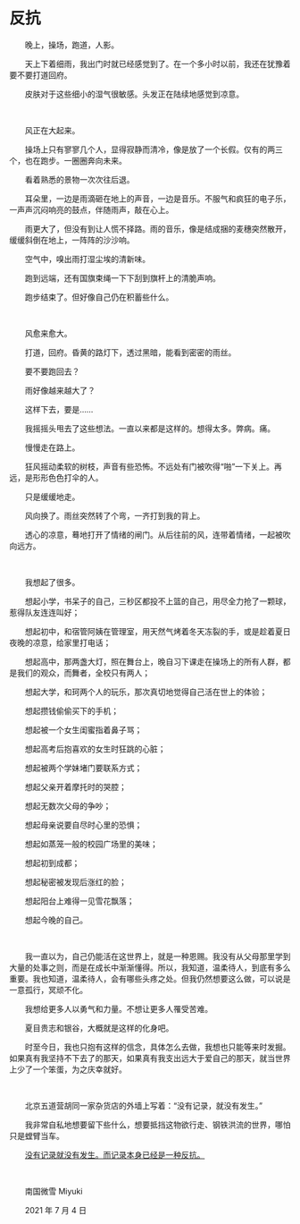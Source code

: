 # 反抗

　　晚上，操场，跑道，人影。

　　天上下着细雨，我出门时就已经感觉到了。在一个多小时以前，我还在犹豫着要不要打道回府。

　　皮肤对于这些细小的湿气很敏感。头发正在陆续地感觉到凉意。

<br />

　　风正在大起来。

　　操场上只有寥寥几个人，显得寂静而清冷，像是放了一个长假。仅有的两三个，也在跑步。一圈圈奔向未来。

　　看着熟悉的景物一次次往后退。

　　耳朵里，一边是雨滴砸在地上的声音，一边是音乐。不服气和疯狂的电子乐，一声声沉闷响亮的鼓点，伴随雨声，敲在心上。

　　雨更大了，但没有到让人慌不择路。雨的音乐，像是结成捆的麦穗突然散开，缓缓斜倒在地上，一阵阵的沙沙响。

　　空气中，嗅出雨打湿尘埃的清新味。

　　跑到远端，还有国旗束绳一下下刮到旗杆上的清脆声响。

　　跑步结束了。但好像自己仍在积蓄些什么。

<br />

　　风愈来愈大。

　　打道，回府。昏黄的路灯下，透过黑暗，能看到密密的雨丝。

　　要不要跑回去？

　　雨好像越来越大了？

　　这样下去，要是……

　　我摇摇头甩去了这些想法。一直以来都是这样的。想得太多。弊病。痛。

　　慢慢走在路上。

　　狂风摇动柔软的树枝，声音有些恐怖。不远处有门被吹得“啪”一下关上。再远，是形形色色打伞的人。

　　只是缓缓地走。

　　风向换了。雨丝突然转了个弯，一齐打到我的背上。

　　透心的凉意，蓦地打开了情绪的闸门。从后往前的风，连带着情绪，一起被吹向远方。

<br />

　　我想起了很多。

　　想起小学，书呆子的自己，三秒区都投不上篮的自己，用尽全力抢了一颗球，惹得队友连连叫好；

　　想起初中，和宿管阿姨在管理室，用天然气烤着冬天冻裂的手，或是趁着夏日夜晚的凉意，给家里打电话；

　　想起高中，那两盏大灯，照在舞台上，晚自习下课走在操场上的所有人群，都是我们的观众，而舞者，全校只有两人；

　　想起大学，和珂两个人的玩乐，那次真切地觉得自己活在世上的体验；

　　想起攒钱偷偷买下的手机；

　　想起被一个女生闺蜜指着鼻子骂；

　　想起高考后抱喜欢的女生时狂跳的心脏；

　　想起被两个学妹堵门要联系方式；

　　想起父亲开着摩托时的哭腔；

　　想起无数次父母的争吵；

　　想起母亲说要自尽时心里的恐惧；

　　想起如蒸笼一般的校园广场里的美味；

　　想起初到成都；

　　想起秘密被发现后涨红的脸；

　　想起阳台上难得一见雪花飘落；

　　想起今晚的自己。

<br />

　　我一直以为，自己仍能活在这世界上，就是一种恩赐。我没有从父母那里学到大量的处事之则，而是在成长中渐渐懂得。所以，我知道，温柔待人，到底有多么重要。我也知道，温柔待人，会有哪些头疼之处。但我仍然想要这么做，可以说是一意孤行，冥顽不化。

　　我想给更多人以勇气和力量。不想让更多人罹受苦难。

　　夏目贵志和银谷，大概就是这样的化身吧。

　　时至今日，我也只抱有这样的信念，具体怎么去做，我想也只能等来时发掘。如果真有我坚持不下去了的那天，如果真有我支出远大于爱自己的那天，就当世界上少了一个笨蛋，为之庆幸就好。

<br />

　　北京五道营胡同一家杂货店的外墙上写着：“没有记录，就没有发生。”

　　我非常自私地想要留下些什么，想要抵挡这物欲行走、钢铁洪流的世界，哪怕只是螳臂当车。

　　[没有记录就没有发生。而记录本身已经是一种反抗。](https://t.me/hayami_kiraa/92)

<br />

　　南国微雪 Miyuki

　　2021 年 7 月 4 日